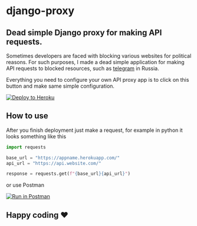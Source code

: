 # django-proxy

## Dead simple Django proxy for making API requests.

Sometimes developers are faced with blocking various websites for political 
reasons. For such purposes, I made a dead simple application for making API 
requests to blocked resources, such as [telegram](http://telegram.org) in Russia.

Everything you need to configure your own API proxy app is to click on this 
button and make same simple configuration.

[![Deploy to Heroku](https://www.herokucdn.com/deploy/button.svg)](https://heroku.com/deploy)

## How to use

After you finish deployment just make a request, for example in python it 
looks something like this

```python
import requests

base_url = "https://appname.herokuapp.com/"
api_url = "https://api.website.com/"

response = requests.get(f"{base_url}{api_url}")
```

or use Postman

[![Run in Postman](https://run.pstmn.io/button.svg)](https://www.postman.com/)

## Happy coding ❤️
